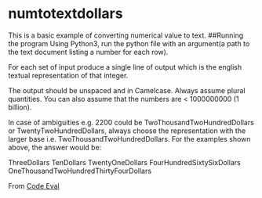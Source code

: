 # numtotextdollars
This is a basic example of converting numerical value to text.
##Running the program
Using Python3, run the python file with an argument(a path to the text document listing a number for each row).

For each set of input produce a single line of output which is the english textual representation of that integer. 

The output should be unspaced and in Camelcase. Always assume plural quantities. You can also assume that the numbers are < 1000000000 (1 billion).

In case of ambiguities e.g. 2200 could be TwoThousandTwoHundredDollars or TwentyTwoHundredDollars, always choose the representation with the larger base i.e. TwoThousandTwoHundredDollars. For the examples shown above, the answer would be:

ThreeDollars
TenDollars
TwentyOneDollars
FourHundredSixtySixDollars
OneThousandTwoHundredThirtyFourDollars

From [Code Eval](https://www.codeeval.com/open_challenges/52/)
